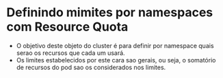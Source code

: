 # Definindo mimites por namespaces com Resource Quota
- O objetivo deste objeto do cluster é para definir por namespace quais serao os recursos que cada um usará.
- Os limites estabelecidos por este cara sao gerais, ou seja, o somatório de recursos do pod sao os considerados nos  limites.